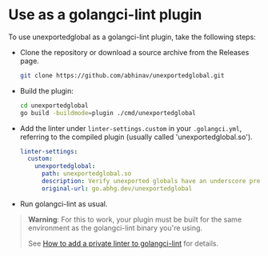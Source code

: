 # Use as a golangci-lint plugin

To use unexportedglobal as a golangci-lint plugin,
take the following steps:

- Clone the repository or download a source archive
  from the Releases page.

    ```bash
    git clone https://github.com/abhinav/unexportedglobal.git
    ```

- Build the plugin:

    ```bash
    cd unexportedglobal
    go build -buildmode=plugin ./cmd/unexportedglobal
    ```

- Add the linter under `linter-settings.custom` in your `.golangci.yml`,
  referring to the compiled plugin (usually called 'unexportedglobal.so').

    ```yaml
    linter-settings:
      custom:
        unexportedglobal:
          path: unexportedglobal.so
          description: Verify unexported globals have an underscore prefix.
          original-url: go.abhg.dev/unexportedglobal
    ```

- Run golangci-lint as usual.

> **Warning**:
> For this to work, your plugin must be built for the same environment
> as the golangci-lint binary you're using.
>
> See [How to add a private linter to golangci-lint][1] for details.

[1]: https://golangci-lint.run/contributing/new-linters/#how-to-add-a-private-linter-to-golangci-lint
